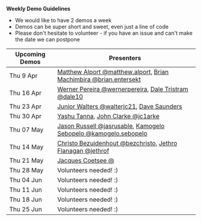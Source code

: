 **Weekly Demo Guidelines**
*  We would like to have 2 demos a week
*  Demos can be super short and sweet, even just a line of code
*  Please don't hesitate to volunteer - if you have an issue and can't make the date we can postpone

|Upcoming Demos|Presenters|
|-|-|
|Thu 9 Apr|[Matthew Alport @matthew.alport](https://gitlab.com/matthew.alport), [Brian Machimbira @brian.entersekt](https://gitlab.com/brian.entersekt)|
|Thu 16 Apr|[Werner Pereira @wernerpereira](https://gitlab.com/wernerpereira), [Dale Tristram @dale10](https://gitlab.com/dale10)|
|Thu 23 Apr|[Junior Walters @walterjc21](https://gitlab.com/@walterjc21), [Dave Saunders]()|
|Thu 30 Apr|[Yashu Tanna](), [John Clarke @jc1arke](https://gitlab.com/jc1arke)|
|Thu 07 May|[Jason Russell @jasrusable](https://gitlab.com/jasrusable), [Kamogelo Sebopelo @kamogelo.sebopelo](https://gitlab.com/kamogelo.sebopelo)|
|Thu 14 May|[Christo Bezuidenhout @bezchristo](https://gitlab.com/bezchristo), [Jethro Flanagan @jethrof](https://gitlab.com/jethrof)|
|Thu 21 May|[Jacques Coetsee @](https://gitlab.com/)|
|Thu 28 May|Volunteers needed! :)|
|Thu 04 Jun|Volunteers needed! :)|
|Thu 11 Jun|Volunteers needed! :)|
|Thu 18 Jun|Volunteers needed! :)|
|Thu 25 Jun|Volunteers needed! :)|
